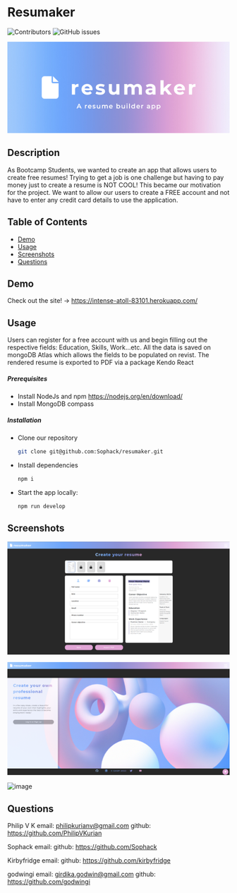 # Resumaker

  ![Contributors](https://img.shields.io/badge/Contributors-E9568E?style=for-the-badge&logo=Alwaysdata)
  ![GitHub issues](https://img.shields.io/github/issues/Sophack/resumaker?color=red&style=for-the-badge)

  
<p align="center">
<img src="images/resumaker-head.jpg" />
</p>

## Description

As Bootcamp Students, we wanted to create an app that allows users to create free resumes! Trying to get a job is one challenge but 
having to pay money just to create a resume is NOT COOL! This became our motivation for the project. We want to allow our users to 
create a FREE account and not have to enter any credit card details to use the application.

## Table of Contents

- [Demo](#demo)
- [Usage](#usage)
- [Screenshots](#screenshots)
- [Questions](#questions)

## Demo

Check out the site! -> https://intense-atoll-83101.herokuapp.com/ 

## Usage

Users can register for a free account with us and begin filling out the respective fields: Education, Skills, Work...etc. All the data
is saved on mongoDB Atlas which allows the fields to be populated on revist. The rendered resume is exported to PDF via a package Kendo React

##### Prerequisites

- Install NodeJs and npm https://nodejs.org/en/download/
- Install MongoDB compass

##### Installation

- Clone our repository
  ```sh
  git clone git@github.com:Sophack/resumaker.git
  ```
- Install dependencies
  ```sh
  npm i
  ```
- Start the app locally:
  ```sh
  npm run develop
  ```

## Screenshots

![image](images/resumaker-screenshot.png)

![image](images/resumaker-welcome.png)


![image](https://github.com/PhilipVKurian/Team-project-3-deployment/assets/114792819/cfd50d78-4f73-462c-832b-6a08dd10a10d)
## Questions

Philip V K
email: philipkurianv@gmail.com
github: https://github.com/PhilipVKurian

Sophack
email:
github: https://github.com/Sophack

Kirbyfridge
email:
github: https://github.com/kirbyfridge

godwingi
email: girdika.godwin@gmail.com
github: https://github.com/godwingi


<!-- Links -->



